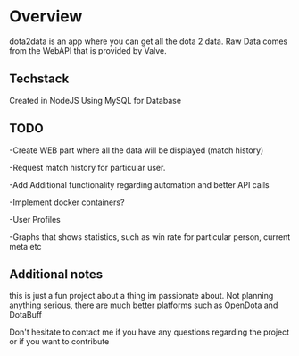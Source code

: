 # Overview

dota2data is an app where you can get all the dota 2 data.
Raw Data comes from the WebAPI that is provided by Valve.

## Techstack

Created in NodeJS
Using MySQL for Database

## TODO

-Create WEB part where all the data will be displayed (match history)

-Request match history for particular user.

-Add Additional functionality regarding automation and better API calls

-Implement docker containers?

-User Profiles

-Graphs that shows statistics, such as win rate for particular person, current meta etc

## Additional notes

this is just a fun project about a thing im passionate about. Not planning anything serious, there are much better platforms such as OpenDota and DotaBuff

Don't hesitate to contact me if you have any questions regarding the project or if you want to contribute
